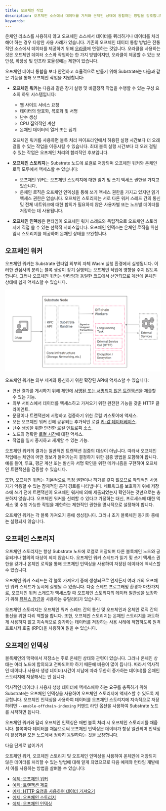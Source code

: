 ```yaml
---
title: 오프체인 작업
description: 오프체인 소스에서 데이터를 가져와 온체인 상태에 통합하는 방법을 강조합니다.
keywords:
---
```


온체인 리소스를 사용하지 않고 오프체인 소스에서 데이터를 쿼리하거나 데이터를 처리해야 하는 경우 다양한 사용 사례가 있습니다.
기존의 오프체인 데이터 통합 방법은 전통적인 소스에서 데이터를 제공하기 위해 [오라클](/reference/glossary#oracle)에 연결하는 것입니다.
오라클을 사용하는 것은 오프체인 데이터 소스와 작업하는 한 가지 방법이지만, 오라클이 제공할 수 있는 보안성, 확장성 및 인프라 효율성에는 제한이 있습니다.

오프체인 데이터 통합을 보다 안전하고 효율적으로 만들기 위해 Substrate는 다음과 같은 기능을 통해 오프체인 작업을 지원합니다:

- **오프체인 워커**는 다음과 같은 장기 실행 및 비결정적 작업을 수행할 수 있는 구성 요소의 하위 시스템입니다:

  - 웹 사이트 서비스 요청
  - 데이터의 암호화, 복호화 및 서명
  - 난수 생성
  - CPU 집약적인 계산
  - 온체인 데이터의 열거 또는 집계

  오프체인 워커를 사용하면 블록 처리 파이프라인에서 허용된 실행 시간보다 더 오래 걸릴 수 있는 작업을 이동시킬 수 있습니다.
  최대 블록 실행 시간보다 더 오래 걸릴 수 있는 작업은 오프체인 처리의 합리적인 후보입니다.

- **오프체인 스토리지**는 Substrate 노드에 로컬로 저장되며 오프체인 워커와 온체인 로직 모두에서 액세스할 수 있습니다:

  - 오프체인 워커는 오프체인 스토리지에 대한 읽기 및 쓰기 액세스 권한을 가지고 있습니다.
  - 온체인 로직은 오프체인 인덱싱을 통해 쓰기 액세스 권한을 가지고 있지만 읽기 액세스 권한은 없습니다.
    오프체인 스토리지는 서로 다른 워커 스레드 간의 통신 및 전체 네트워크에 대한 합의가 필요하지 않은 사용자별 또는 노드별 데이터를 저장하는 데 사용됩니다.

- **오프체인 인덱싱**은 런타임이 오프체인 워커 스레드와 독립적으로 오프체인 스토리지에 직접 쓸 수 있는 선택적 서비스입니다.
  오프체인 인덱스는 온체인 로직을 위한 임시 스토리지를 제공하며 온체인 상태를 보완합니다.

## 오프체인 워커

오프체인 워커는 Substrate 런타임 외부의 자체 Wasm 실행 환경에서 실행됩니다.
이러한 관심사의 분리는 블록 생성이 장기 실행되는 오프체인 작업에 영향을 주지 않도록 합니다.
그러나 오프체인 워커는 런타임과 동일한 코드에서 선언되므로 계산에 온체인 상태에 쉽게 액세스할 수 있습니다.

![오프체인 워커](/media/images/docs/off-chain-workers-v2.png)

오프체인 워커는 외부 세계와 통신하기 위한 확장된 API에 액세스할 수 있습니다:

- 연산 결과를 게시하기 위해 체인에 [서명된 또는 서명되지 않은 트랜잭션](https://paritytech.github.io/substrate/master/sp_runtime/offchain/trait.TransactionPool.html)을 제출할 수 있는 기능.
- 외부 서비스에서 데이터를 액세스하고 가져오기 위한 완전한 기능을 갖춘 HTTP 클라이언트.
- 문장이나 트랜잭션에 서명하고 검증하기 위한 로컬 키스토어에 액세스.
- 모든 오프체인 워커 간에 공유되는 추가적인 로컬 [키-값 데이터베이스](https://paritytech.github.io/substrate/master/sp_runtime/offchain/trait.OffchainStorage.html).
- 난수 생성을 위한 안전한 로컬 엔트로피 소스.
- 노드의 정확한 [로컬 시간](https://paritytech.github.io/substrate/master/sp_runtime/offchain/struct.Timestamp.html)에 대한 액세스.
- 작업을 일시 중지하고 재개할 수 있는 기능.

오프체인 워커의 결과는 일반적인 트랜잭션 검증의 대상이 아닙니다.
따라서 오프체인 작업에는 체인에 어떤 정보가 들어가는지 결정하기 위한 검증 방법을 포함해야 합니다.
예를 들어, 투표, 평균 계산 또는 발신자 서명 확인을 위한 메커니즘을 구현하여 오프체인 트랜잭션을 검증할 수 있습니다.

또한, 오프체인 워커는 기본적으로 특정 권한이나 허가를 갖지 않으므로 악의적인 사용자가 악용할 수 있는 잠재적인 공격 경로를 나타냅니다.
네트워크를 보호하기 위해 저장소에 쓰기 전에 트랜잭션이 오프체인 워커에 의해 제출되었는지 확인하는 것만으로는 충분하지 않습니다.
오프체인 워커를 신뢰할 수 있다고 가정하는 대신, 프로세스에 대한 액세스 및 수행 가능한 작업을 제한하는 제한적인 권한을 명시적으로 설정해야 합니다.

오프체인 워커는 각 블록 가져오기 중에 생성됩니다.
그러나 초기 블록체인 동기화 중에는 실행되지 않습니다.

## 오프체인 스토리지

오프체인 스토리지는 항상 Substrate 노드에 로컬로 저장되며 다른 블록체인 노드와 공유되거나 합의의 대상이 되지 않습니다.
오프체인 워커 스레드가 읽기 및 쓰기 액세스 권한을 갖거나 온체인 로직을 통해 오프체인 인덱싱을 사용하여 저장된 데이터에 액세스할 수 있습니다.

오프체인 워커 스레드는 각 블록 가져오기 중에 생성되므로 언제든지 여러 개의 오프체인 워커 스레드가 동시에 실행될 수 있습니다.
다중 스레드 프로그래밍 환경과 마찬가지로, 오프체인 워커 스레드가 액세스할 때 오프체인 스토리지의 데이터 일관성을 보장하기 위해 [뮤텍스 잠금](<https://en.wikipedia.org/wiki/Lock_(computer_science)>)을 사용하는 유틸리티가 있습니다.

오프체인 스토리지는 오프체인 워커 스레드 간의 통신 및 오프체인과 온체인 로직 간의 통신을 위한 다리 역할을 합니다.
또한, 오프체인 스토리지는 온체인 스토리지를 과도하게 사용하지 않고 지속적으로 증가하는 데이터를 저장하는 사용 사례에 적합하도록 원격 프로시저 호출 (RPC)을 사용하여 읽을 수 있습니다.

## 오프체인 인덱싱

블록체인의 맥락에서 저장소는 주로 온체인 상태와 관련이 있습니다.
그러나 온체인 상태는 여러 노드에 합의되고 전파되어야 하기 때문에 비용이 많이 듭니다.
따라서 역사적인 데이터나 사용자 생성 데이터(시간이 지남에 따라 무한히 증가하는 데이터)를 온체인 스토리지에 저장해서는 안 됩니다.

역사적인 데이터나 사용자 생성 데이터에 액세스해야 하는 요구를 충족하기 위해 Substrate는 오프체인 인덱싱을 사용하여 오프체인 스토리지에 액세스할 수 있도록 제공합니다.
오프체인 인덱싱을 사용하여 데이터를 오프체인 스토리지에 지속적으로 저장하려면 `--enable-offchain-indexing` 커맨드 라인 옵션을 사용하여 Substrate 노드를 시작하면 됩니다.

오프체인 워커와 달리 오프체인 인덱싱은 매번 블록 처리 시 오프체인 스토리지를 채웁니다.
블록마다 데이터를 채움으로써 오프체인 인덱싱은 데이터가 항상 일관되며 인덱싱이 활성화된 모든 노드에서 정확히 동일하다는 것을 보장합니다.

다음 단계로 넘어가기

오프체인 워커, 오프체인 스토리지 및 오프체인 인덱싱을 사용하여 온체인에 저장되지 않은 데이터를 처리할 수 있는 방법에 대해 알게 되었으므로 다음 예제와 런타임 개발에서 이를 사용하는 방법을 살펴볼 수 있습니다:

- [예제: 오프체인 워커](https://github.com/paritytech/polkadot-sdk/tree/master/substrate/frame/examples/offchain-worker)
- [예제: 트랜잭션 제출](https://github.com/JoshOrndorff/recipes/blob/master/text/off-chain-workers/transactions.md)
- [예제: HTTP 요청을 사용하여 데이터 가져오기](https://github.com/JoshOrndorff/recipes/blob/master/text/off-chain-workers/http-json.md)
- [예제: 오프체인 스토리지](https://github.com/JoshOrndorff/recipes/blob/master/text/off-chain-workers/storage.md)
- [예제: 오프체인 인덱싱](https://github.com/JoshOrndorff/recipes/blob/master/text/off-chain-workers/indexing.md)
